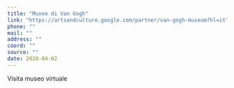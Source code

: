```yaml
---
title: "Museo di Van Gogh"
link: "https://artsandculture.google.com/partner/van-gogh-museum?hl=it"
phone: ""
mail: ""
address: ""
coord: ""
source: ""
date: 2020-04-02
---
```


Visita museo virtuale
